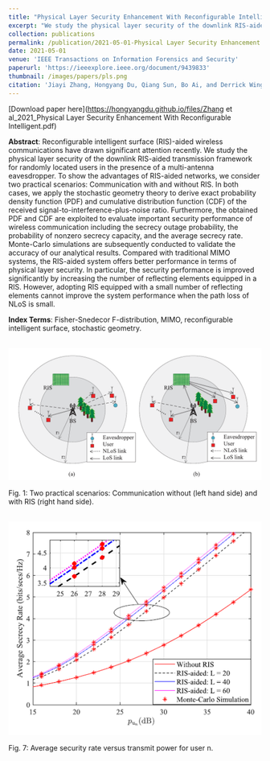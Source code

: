 ```yaml
---
title: "Physical Layer Security Enhancement With Reconfigurable Intelligent Surface-Aided Networks"
excerpt: "We study the physical layer security of the downlink RIS-aided transmission framework for randomly located users in the presence of a multi-antenna eavesdropper. To show the advantages of RIS-aided networks, we consider two practical scenarios: Communication with and without RIS. In both cases, we apply the stochastic geometry theory to derive exact probability density function (PDF) and cumulative distribution function (CDF) of the received signal-to-interference-plus-noise ratio."
collection: publications
permalink: /publication/2021-05-01-Physical Layer Security Enhancement With Reconfigurable Intelligent Surface-Aided Networks
date: 2021-05-01
venue: 'IEEE Transactions on Information Forensics and Security'
paperurl: 'https://ieeexplore.ieee.org/document/9439833'
thumbnail: /images/papers/pls.png
citation: 'Jiayi Zhang, Hongyang Du, Qiang Sun, Bo Ai, and Derrick Wing Kwan Ng, "Physical layer security enhancement with reconfigurable intelligent surface-aided networks," <i>IEEE Transactions on Information Forensics and Security</i>, vol. 16, pp. 3480-3495, May 2021.'
---
```


[Download paper here](https://hongyangdu.github.io/files/Zhang et al_2021_Physical Layer Security Enhancement With Reconfigurable Intelligent.pdf)

**Abstract**: Reconfigurable intelligent surface (RIS)-aided wireless communications have drawn significant attention recently. We study the physical layer security of the downlink RIS-aided transmission framework for randomly located users in the presence of a multi-antenna eavesdropper. To show the advantages of RIS-aided networks, we consider two practical scenarios: Communication with and without RIS. In both cases, we apply the stochastic geometry theory to derive exact probability density function (PDF) and cumulative distribution function (CDF) of the received signal-to-interference-plus-noise ratio. Furthermore, the obtained PDF and CDF are exploited to evaluate important security performance of wireless communication including the secrecy outage probability, the probability of nonzero secrecy capacity, and the average secrecy rate. Monte-Carlo simulations are subsequently conducted to validate the accuracy of our analytical results. Compared with traditional MIMO systems, the RIS-aided system offers better performance in terms of physical layer security. In particular, the security performance is improved significantly by increasing the number of reflecting elements equipped in a RIS. However, adopting RIS equipped with a small number of reflecting elements cannot improve the system performance when the path loss of NLoS is small.

**Index Terms**: Fisher-Snedecor F-distribution, MIMO, reconfigurable intelligent surface, stochastic geometry.

<br/><img src='/images/papers/modelpls.png' width = "700">

Fig. 1: Two practical scenarios: Communication without (left hand side) and with RIS (right hand side).

<br/><img src='/images/papers/pls2.png' width = "700">

Fig. 7: Average security rate versus transmit power for user n.